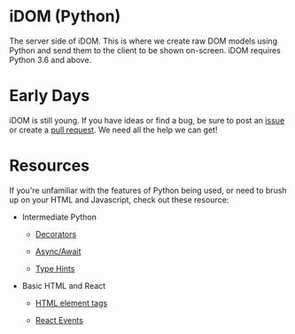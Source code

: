 # iDOM (Python)

The server side of iDOM. This is where we create raw DOM models using Python and send
them to the client to be shown on-screen. iDOM requires Python 3.6 and above.


# Early Days

iDOM is still young. If you have ideas or find a bug, be sure to post an
[issue](https://github.com/rmorshea/idom/issues)
or create a
[pull request](https://github.com/rmorshea/idom/pulls).
We need all the help we can get!


# Resources

If you're unfamiliar with the features of Python being used, or need to brush up on your HTML and Javascript, check out these resource:

* Intermediate Python

  * [Decorators](https://realpython.com/primer-on-python-decorators/)

  * [Async/Await](https://docs.python.org/3/library/asyncio-task.html)

  * [Type Hints](http://mypy-lang.org/)

* Basic HTML and React

  * [HTML element tags](https://developer.mozilla.org/en-US/docs/Web/HTML/Element)

  * [React Events](https://reactjs.org/docs/events.html)
